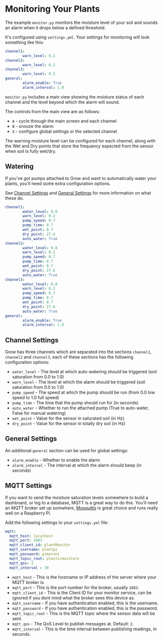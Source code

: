 # Monitoring Your Plants

The example `monitor.py` monitors the moisture level of your soil and sounds an alarm when it drops below a defined threshold.

It's configured using `settings.yml`. Your settings for monitoring will look something like this:

```yaml
channel1:
        warn_level: 0.2
channel2:
        warn_level: 0.2
channel3:
        warn_level: 0.2
general:
        alarm_enable: True
        alarm_interval: 1.0
```

`monitor.py` includes a main view showing the moisture status of each channel and the level beyond which the alarm will sound.

The controls from the main view are as follows:

* `A` - cycle through the main screen and each channel
* `B` - snooze the alarm
* `X` - configure global settings or the selected channel

The warning moisture level can be configured for each channel, along with the Wet and Dry points that store the frequency expected from the sensor when soil is fully wet/dry.

## Watering

If you've got pumps attached to Grow and want to automatically water your plants, you'll need some extra configuration options.

See [Channel Settings](#channel-settings) and [General Settings](#general-settings) for more information on what these do.

```yaml
channel1:
        water_level: 0.8
        warn_level: 0.2
        pump_speed: 0.7
        pump_time: 0.7
        wet_point: 0.7
        dry_point: 27.6
        auto_water: True
channel2:
        water_level: 0.8
        warn_level: 0.2
        pump_speed: 0.7
        pump_time: 0.7
        wet_point: 0.7
        dry_point: 27.6
        auto_water: True
channel3:
        water_level: 0.8
        warn_level: 0.2
        pump_speed: 0.7
        pump_time: 0.7
        wet_point: 0.7
        dry_point: 27.6
        auto_water: True
general:
        alarm_enable: True
        alarm_interval: 1.0
```

## Channel Settings

Grow has three channels which are separated into the sections `channel1`, `channel2` and `channel3`, each of these sections has the following configuration options:

* `water_level` - The level at which auto-watering should be triggered (soil saturation from 0.0 to 1.0)
* `warn_level` - The level at which the alarm should be triggered (soil saturation from 0.0 to 1.0)
* `pump_speed` - The speed at which the pump should be run (from 0.0 low speed to 1.0 full speed)
* `pump_time` - The time that the pump should run for (in seconds)
* `auto_water` - Whether to run the attached pump (True to auto-water, False for manual watering)
* `wet_point` - Value for the sensor in saturated soil (in Hz)
* `dry_point` - Value for the sensor in totally dry soil (in Hz)

## General Settings

An additional `general` section can be used for global settings:

* `alarm_enable` - Whether to enable the alarm
* `alarm_interval` - The interval at which the alarm should beep (in seconds)


## MQTT Settings
If you want to send the moisture saturation levels somewhere to build a dashboard, or log to a database, MQTT is a great way to do this. You'll need an MQTT broker set up somwhere, [Mosquitto](https://mosquitto.org/) is great choice and runs really well on a Raspberry Pi.

Add the following settings to your `settings.yml` file:

```yaml
mqtt:
  mqtt_host: localhost
  mqtt_port: 1883
  mqtt_client_id: plantMonitor
  mqtt_username: plantpi
  mqtt_password: pimoroni
  mqtt_topic_root: plants/moisture
  mqtt_qos: 2
  mqtt_interval : 30
```

* `mqtt_host` - This is the hostname or IP address of the server where your MQTT broker is.
* `mqtt_port` - This is the port number for the broker, usually `1883`.
* `mqtt_client_id` - This is the Client ID for your monitor service, can be ignored if you dont mind what the broker sees this device as.
* `mqtt_username` - If you have authentication enabled, this is the username.
* `mqtt_password` - If you have authentication enabled, this is the password.
* `mqtt_topic_root` - This is the MQTT topic where the sensor data will be sent.
* `mqtt_qos` - The QoS Level to publish messages at. Default: `2`.
* `mqtt_interval` - This is the time interval between publishing readings, in seconds.
